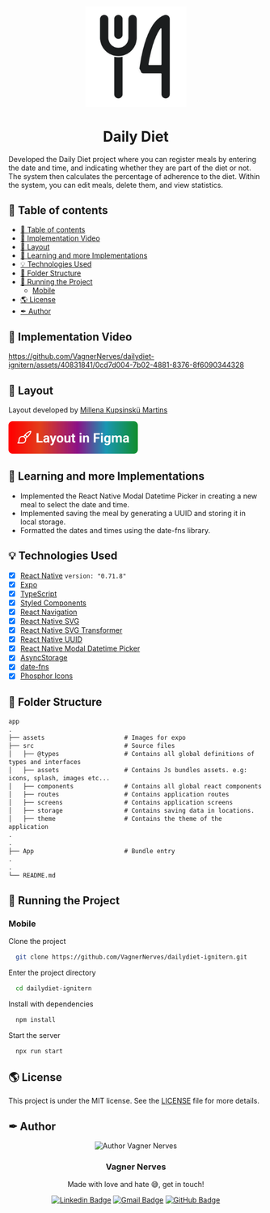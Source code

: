 <p align="center">
  <img width="200px" alt="Project Title Logo" title="Project Title Logo" src="./.github/logodailydiet.svg" />

  <h1 align="center">Daily Diet</h1>

  <!-- <p align="center">
    🔗 <a href="https://URLThisProject.com">https://URLThisProject.com</a> 🔗
  </p> -->

Developed the Daily Diet project where you can register meals by entering the date and time, and indicating whether they are part of the diet or not. The system then calculates the percentage of adherence to the diet. Within the system, you can edit meals, delete them, and view statistics.

</p>

## 🧭 Table of contents

- [🧭 Table of contents](#-table-of-contents)
- [🎥 Implementation Video](#-implementation-video)
- [🎨 Layout](#-layout)
- [👏 Learning and more Implementations](#-learning-and-more-implementations)
- [💡 Technologies Used](#-technologies-used)
- [📂 Folder Structure](#-folder-structure)
- [🚀 Running the Project](#-running-the-project)
  - [Mobile](#mobile)
- [🌎 License](#-license)
- [✒ Author](#-author)

## 🎥 Implementation Video

https://github.com/VagnerNerves/dailydiet-ignitern/assets/40831841/0cd7d004-7b02-4881-8376-8f6090344328

## 🎨 Layout

Layout developed by [Millena Kupsinskü Martins](https://www.linkedin.com/in/millenakmartins/)

[![Layout in Figma](https://github.com/VagnerNerves/default-readme/blob/main/assets/layout-in-figma.svg)](<https://www.figma.com/file/XjqDUrqZpi4G9aEnKmQeWC/Daily-Diet-(Copy)?type=design&node-id=1%3A3&t=UDbLxqrLgZr5WYno-1>)

## 👏 Learning and more Implementations

- Implemented the React Native Modal Datetime Picker in creating a new meal to select the date and time.
- Implemented saving the meal by generating a UUID and storing it in local storage.
- Formatted the dates and times using the date-fns library.

## 💡 Technologies Used

- [x] [React Native](https://reactnative.dev/) `version: "0.71.8"`
- [x] [Expo](https://docs.expo.dev/)
- [x] [TypeScript](https://www.typescriptlang.org/)
- [x] [Styled Components](https://styled-components.com/)
- [x] [React Navigation](https://reactnavigation.org/)
- [x] [React Native SVG](https://docs.expo.dev/versions/latest/sdk/svg/)
- [x] [React Native SVG Transformer](https://github.com/kristerkari/react-native-svg-transformer)
- [x] [React Native UUID](https://www.npmjs.com/package/react-native-uuid)
- [x] [React Native Modal Datetime Picker](https://www.npmjs.com/package/react-native-modal-datetime-picker)
- [x] [AsyncStorage](https://docs.expo.dev/versions/latest/sdk/async-storage/?utm_source=google&utm_medium=cpc&utm_content=performancemax&gclid=Cj0KCQjw1rqkBhCTARIsAAHz7K0imelUE87auOwuX_aXtzeClGuYLQLmSl-_Ef9qD1BqtetaKo40OYEaAlZWEALw_wcB)
- [x] [date-fns](https://date-fns.org/)
- [x] [Phosphor Icons](https://github.com/duongdev/phosphor-react-native)

## 📂 Folder Structure

```plainText
app
.
├── assets                      # Images for expo
├── src                         # Source files
│   ├── @types                  # Contains all global definitions of types and interfaces
│   ├── assets                  # Contains Js bundles assets. e.g: icons, splash, images etc...
│   ├── components              # Contains all global react components
│   ├── routes                  # Contains application routes
│   ├── screens                 # Contains application screens
│   ├── storage                 # Contains saving data in locations.
│   ├── theme                   # Contains the theme of the application
.
.
├── App                         # Bundle entry
.
.
└── README.md
```

## 🚀 Running the Project

<!-- ### Back-end

Clone the project

```bash
  git clone https://link-para-o-projeto
```

Enter the project directory

```bash
  cd my-project
```

Install with dependencies

```bash
  npm install
```

Start the server

```bash
  npm run start
```

### Front-end Web

Clone the project

```bash
  git clone https://link-para-o-projeto
```

Enter the project directory

```bash
  cd my-project
```

Install with dependencies

```bash
  npm install
```

Start the server

```bash
  npm run start
``` -->

### Mobile

Clone the project

```bash
  git clone https://github.com/VagnerNerves/dailydiet-ignitern.git
```

Enter the project directory

```bash
  cd dailydiet-ignitern
```

Install with dependencies

```bash
  npm install
```

Start the server

```bash
  npx run start
```

<!-- - IOS:

```bash
  npx pod-install && npx react-native run-ios
```

- Android:

```bash
  npx react-native run-android
``` -->

<!-- ## 📝 Routes

[![Run in Postman](https://github.com/VagnerNerves/default-readme/blob/main/assets/run-in-postman.svg)](https://app.getpostman.com/run-collection/link)
[![Run in Insomnia](https://github.com/VagnerNerves/default-readme/blob/main/assets/run-in-insomnia.svg)](https://insomnia.rest/run/?label=NAMEPROJECT&uri=LINK) -->

## 🌎 License

This project is under the MIT license. See the [LICENSE](https://github.com/VagnerNerves/dailydiet-ignitern/blob/main/LICENSE) file for more details.

## ✒ Author

<p align="center">
  <img width="200px" alt="Author Vagner Nerves" title="Author Vagner Nerves" src="https://github.com/VagnerNerves/default-readme/blob/main/assets/VagnerNerves.svg" />

  <h3 align="center">Vagner Nerves</h3>

  <p align="center">
    Made with love and hate 😅, get in touch!
  </p>
</p>

<div align="center">

[![Linkedin Badge](https://img.shields.io/badge/-LinkedIn-1f6feb?style=flat-square&logo=Linkedin&logoColor=white&link=https://www.linkedin.com/in/vagnernervessantos/)](https://www.linkedin.com/in/vagnernervessantos/)
[![Gmail Badge](https://img.shields.io/badge/-vagnernervessantos@gmail.com-1f6feb?style=flat-square&logo=Gmail&logoColor=white&link=mailto:vagnernervessantos@gmail.com)](mailto:vagnernervessantos@gmail.com)
[![GitHub Badge](https://img.shields.io/badge/-GitHub-1f6feb?style=flat-square&logo=GitHub&logoColor=white&link=https://github.com/VagnerNerves)](https://github.com/VagnerNerves)

</div>
